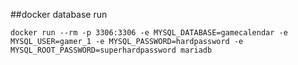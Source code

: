 ##docker database run
```
docker run --rm -p 3306:3306 -e MYSQL_DATABASE=gamecalendar -e MYSQL_USER=gamer_1 -e MYSQL_PASSWORD=hardpassword -e MYSQL_ROOT_PASSWORD=superhardpassword mariadb
```

